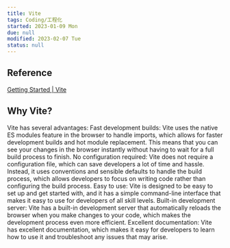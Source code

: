 ```yaml
---
title: Vite
tags: Coding/工程化
started: 2023-01-09 Mon
due: null
modified: 2023-02-07 Tue
status: null
---
```

## Reference
[Getting Started | Vite](https://vitejs.dev/guide/)
## Why Vite?
Vite has several advantages:
Fast development builds: Vite uses the native ES modules feature in the browser to handle imports, which allows for faster development builds and hot module replacement. This means that you can see your changes in the browser instantly without having to wait for a full build process to finish.
No configuration required: Vite does not require a configuration file, which can save developers a lot of time and hassle. Instead, it uses conventions and sensible defaults to handle the build process, which allows developers to focus on writing code rather than configuring the build process.
Easy to use: Vite is designed to be easy to set up and get started with, and it has a simple command-line interface that makes it easy to use for developers of all skill levels.
Built-in development server: Vite has a built-in development server that automatically reloads the browser when you make changes to your code, which makes the development process even more efficient. Excellent documentation: Vite has excellent documentation, which makes it easy for developers to learn how to use it and troubleshoot any issues that may arise.
